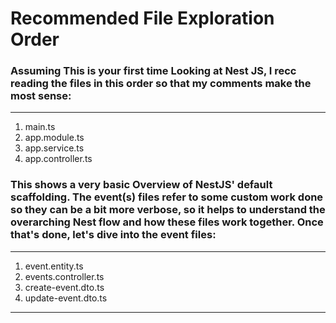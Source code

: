 # Recommended File Exploration Order

### Assuming This is your first time Looking at Nest JS, I recc reading the files in this order so that my comments make the most sense:

---

1. main.ts
2. app.module.ts
3. app.service.ts
4. app.controller.ts

### This shows a very basic Overview of NestJS' default scaffolding. The event(s) files refer to some custom work done so they can be a bit more verbose, so it helps to understand the overarching Nest flow and how these files work together. Once that's done, let's dive into the event files:

---

1. event.entity.ts
2. events.controller.ts
3. create-event.dto.ts
4. update-event.dto.ts

---
